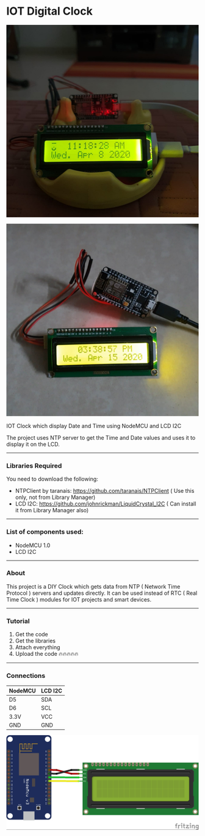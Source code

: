 # IOT Digital Clock
[![PIC1](https://raw.githubusercontent.com/sam-tj/IOT-Digital-Clock/master/sample-image-1.jpg)](https://www.youtube.com/watch?v=DyQfBuWmfJw )

[![IMAGE ALT TEXT HERE](https://raw.githubusercontent.com/sam-tj/IOT-Digital-Clock/master/sample-image-2.jpg)](http://www.youtube.com/watch?v=DfONEzf3ouE)

IOT Clock which display Date and Time using NodeMCU and LCD I2C

The project uses NTP server to get the Time and Date values and uses it to display it on the LCD.

------------

### Libraries Required

You need to download the following:

- NTPClient by taranais: https://github.com/taranais/NTPClient ( Use this only, not from Library Manager)
- LCD I2C: https://github.com/johnrickman/LiquidCrystal_I2C ( Can install it from Library Manager also)

------------

### List of components used:
- NodeMCU 1.0
- LCD I2C

------------

### About
This project is a DIY Clock which gets data from NTP ( Network Time Protocol ) servers and updates directly. It can be used instead of RTC ( Real Time Clock ) modules for IOT projects and smart devices.

------------
### Tutorial
1. Get the code
2. Get the libraries
3. Attach everything
4. Upload the code
	🔥🔥🔥🔥🔥

------------

### Connections
|  NodeMCU  |  LCD I2C  |
|  ------------ |  ------------ |
|  D5  |  SDA  |
|  D6  |  SCL  |
|  3.3V  |  VCC  |
|  GND  |  GND  |

![Connections](https://raw.githubusercontent.com/sam-tj/IOT-Digital-Clock/master/connections.jpg "Connections")
